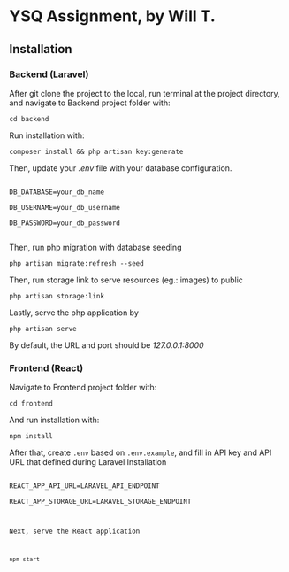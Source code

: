 # YSQ Assignment, by Will T.

## Installation

### Backend (Laravel)

After git clone the project to the local, run terminal at the project directory, and navigate to Backend project folder with:

`cd backend`

Run installation with:

`composer install && php artisan key:generate`

Then, update your _.env_ file with your database configuration.

<code>
DB_DATABASE=your_db_name<br>
DB_USERNAME=your_db_username<br>
DB_PASSWORD=your_db_password<br>
</code>

Then, run php migration with database seeding

`php artisan migrate:refresh --seed`

Then, run storage link to serve resources (eg.: images) to public

`php artisan storage:link`

Lastly, serve the php application by

`php artisan serve`

By default, the URL and port should be _127.0.0.1:8000_

### Frontend (React)

Navigate to Frontend project folder with:

`cd frontend`

And run installation with:

`npm install`

After that, create `.env` based on `.env.example`, and fill in API key and API URL that defined during Laravel Installation

<code>
REACT_APP_API_URL=LARAVEL_API_ENDPOINT<br>
REACT_APP_STORAGE_URL=LARAVEL_STORAGE_ENDPOINT<br>

Next, serve the React application

`npm start`
